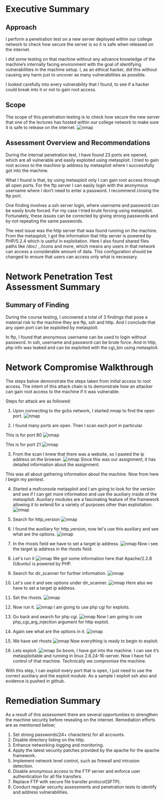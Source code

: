 # Executive Summary

## Approach
I perform a penetration test on a new server deployed within our college network to check how secure the server is so it is safe when released on the internet.

I did some testing on that machine without any advance knowledge of the machine’s internally facing environment with the goal of identifying vulnerabilities in the machine setup. I, as an ethical hacker, did this without causing any harm just to uncover as many vulnerabilities as possible.

I looked carefully into every vulnerability that I found, to see if a hacker could break into it or not to gain root access.

## Scope
The scope of this penetration testing is to check how secure the new server that one of the lectures has hosted within our college network to make sure it is safe to release on the internet. 
![nmap](/caps/cap1/Machine_ip%20(10.3.21.140)/evidences/scans/web/host.png)


## Assessment Overview and Recommendations
During the internal penetration test, I have found 23 ports are opened, which are all vulnerable and easily exploited using metasploit. I tried to gain root access to the machine ip address by metasploit where I successfully got into the machine.

What I found is that, by using metasploit only  I can gain root access through all open ports. For the ftp server I can easily  login with the anonymous username where I don’t need to enter a password. I recommend closing the ftp port.

One finding involves a ssh server login, where username and password can be easily brute forced. For my case I tried brute forcing using metasploit. Fortunately, these issues can be corrected by giving strong passwords and by not repeating the same passwords. 

The next issue was the http server that was found running on the machine. From the metasploit, I got the information that http server is powered by PHP/5.2.4 which is useful in exploitation. Here I also found shared files paths like /doc/ , /icons and more, which means any users in that network can access a considerable amount of data. This configuration should be changed to ensure that users can access only what is necessary.   

# Network Penetration Test Assessment Summary
## Summary of Finding
During the course testing, I uncovered a total of 3 findings that pose a material risk to the machine they are ftp, ssh and http. And I conclude that any open port can be exploited by metasploit.

In ftp, I found that anonymous username can be used to login without password. In ssh, username and password can be brute force. And in http, php info was leaked and can be exploited with the cgi_bin using metasploit.

# Network Compromise Walkthrough
The steps below demonstrate the steps taken from initial access to root access. The intent of this attack chain is to demonstrate how an attacker can gain root access to the machine if it was vulnerable.

Steps for attack are as followed: 
1. Upon connecting to the gcbs network, I started nmap to find the open port.
![nmap](/caps/cap1/Machine_ip%20(10.3.21.140)/evidences/scans/service-enumeration/nmap-all-port-scan.png)

2. I found many ports are open. Then I scan each port in particular.

This is for port 80
![nmap](/caps/cap1/Machine_ip%20(10.3.21.140)/evidences/scans/service-enumeration/nmap-scan-p80.png)

This is for port 21
![nmap](/caps/cap1/Machine_ip%20(10.3.21.140)/evidences/scans/service-enumeration/nmap-scan-p21.png)

3. From the scan I knew that there was a website, so I pasted the ip address on the browser.
![nmap](/caps/cap1/Machine_ip%20(10.3.21.140)/evidences/scans/vulnerability-scan/swscap1.1.png)
Since this was our assignment, it has detailed information about the assignment.

This was all about gathering information about the machine. Now from here I begin my pentest.

4. Started a msfconsole metasploit and I am going to look for the version and see if I can get more information and use the auxiliary inside of the metasploit. Auxiliary modules are a fascinating feature of the framework allowing it to extend for a variety of purposes other than exploitation. 
![nmap](/caps/cap1/Machine_ip%20(10.3.21.140)/evidences/exploitation/exploit_httpServer_using_metasploit/step1.png)

5. Search for http_version
![nmap](/caps/cap1/Machine_ip%20(10.3.21.140)/evidences/exploitation/exploit_httpServer_using_metasploit/step2.png)

6. I found the auxiliary for http_version, now let's use this auxiliary and see what are the options.
![nmap](/caps/cap1/Machine_ip%20(10.3.21.140)/evidences/exploitation/exploit_httpServer_using_metasploit/step3.png)

7. In the rhosts field we have to set a target ip address.
![nmap](/caps/cap1/Machine_ip%20(10.3.21.140)/evidences/exploitation/exploit_httpServer_using_metasploit/step4.png)
Now i see the target ip address in the rhosts field.

8. Let's run it
![nmap](/caps/cap1/Machine_ip%20(10.3.21.140)/evidences/exploitation/exploit_httpServer_using_metasploit/step5.png)
We got some information here that Apache/2.2.8 (Ubuntu) is powered by PHP.

9. Search for dir_scanner for further information.
![nmap](/caps/cap1/Machine_ip%20(10.3.21.140)/evidences/exploitation/exploit_httpServer_using_metasploit/step6.png)

10. Let's use it and see options under dir_scanner.
![nmap](/caps/cap1/Machine_ip%20(10.3.21.140)/evidences/exploitation/exploit_httpServer_using_metasploit/step7.png)
Here also we have to set a target ip address.

11. Set the rhosts.
![nmap](/caps/cap1/Machine_ip%20(10.3.21.140)/evidences/exploitation/exploit_httpServer_using_metasploit/step8.png)

12. Now run it.
![nmap](/caps/cap1/Machine_ip%20(10.3.21.140)/evidences/exploitation/exploit_httpServer_using_metasploit/step9.png)
I am going to use php cgi for exploits.

13. Go back and search for php cgi.
![nmap](/caps/cap1/Machine_ip%20(10.3.21.140)/evidences/exploitation/exploit_httpServer_using_metasploit/step10.png)
Now I am going to use php_cgi_arg_injection argument for http exploit.

14. Again see what are the options in it.
![nmap](/caps/cap1/Machine_ip%20(10.3.21.140)/evidences/exploitation/exploit_httpServer_using_metasploit/step11.png)

15. We have set rhosts
![nmap](/caps/cap1/Machine_ip%20(10.3.21.140)/evidences/exploitation/exploit_httpServer_using_metasploit/step12.png)
Now everything is ready to begin to exploit.

16. Lets exploit.
![nmap](/caps/cap1/Machine_ip%20(10.3.21.140)/evidences/exploitation/exploit_httpServer_using_metasploit/step13_exploit.png)
So boom, I have got into the machine. I can see it’s metasploitable and running in linux 2.6.24-16-server. Now I have full control of that machine. Technically we compromise the machine.

With this step, I can exploit every port that is open, I just need to use the correct auxiliary and the exploit module. As a sample I exploit ssh also and evidence is pushed in github.

# Remediation Summary
As a result of this assessment there are several opportunities to strengthen the machine security before resealing on the internet. Remediation efforts are as mentioned below;

1. Set strong passwords(24+ characters) for all accounts.
2. Disable directory listing on the http.
3. Enhance networking logging and monitoring.
4. Apply the latest security patches provided by the apache for the apache framework.
5. Implement network level control, such as firewall and intrusion detection.
6. Disable anonymous access to the FTP server and enforce user authentication for all file transfers.
7. Replace FTP with secure file transfer protocol(SFTP).
8. Conduct regular security assessments and penetration tests to identify and address vulnerabilities. 

 